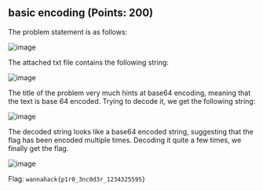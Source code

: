 ## basic encoding (Points: 200)

The problem statement is as follows:

![image](https://user-images.githubusercontent.com/98008131/164892913-0818629d-64ac-4a67-92d7-ff130a07af45.png)

The attached txt file contains the following string:

![image](https://user-images.githubusercontent.com/98008131/164892970-7b939587-1ed6-46f4-92e0-0d3cdc667aa1.png)

The title of the problem very much hints at base64 encoding, meaning that the text is base 64 encoded. Trying to decode it, we get the following string:

![image](https://user-images.githubusercontent.com/98008131/164893127-660b0cc2-6d59-42ab-afca-a39ba4d6afa8.png)

The decoded string looks like a base64 encoded string, suggesting that the flag has been encoded multiple times. Decoding it quite a few times, we finally get the flag.

![image](https://user-images.githubusercontent.com/98008131/164893177-e8e209ef-a442-4ee4-9a36-55227876ad9e.png)

Flag: `wannahack{p1r0_3nc0d3r_1234325595}`
